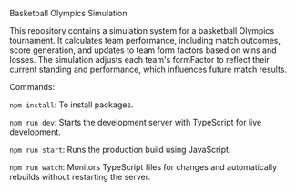 Basketball Olympics Simulation

This repository contains a simulation system for a basketball Olympics tournament. It calculates team performance, including match outcomes, score generation, and updates to team form factors based on wins and losses. The simulation adjusts each team's formFactor to reflect their current standing and performance, which influences future match results.

Commands:

`npm install`: To install packages.

`npm run dev`: Starts the development server with TypeScript for live development.

`npm run start`: Runs the production build using JavaScript.

`npm run watch`: Monitors TypeScript files for changes and automatically rebuilds without restarting the server.
